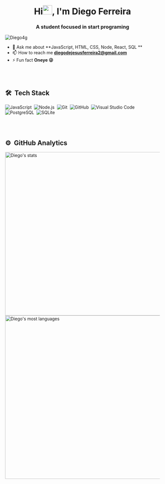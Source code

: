 <h1 align="center">Hi<img src="https://raw.githubusercontent.com/kaueMarques/kaueMarques/master/hi.gif" width="30px">, I'm Diego Ferreira</h1>
<h3 align="center">A student focused in start programing</h3>
<p align="left"> <img src="https://komarev.com/ghpvc/?username=Diego4g" alt="Diego4g" /> </p>

- 💬 Ask me about **JavaScript, HTML, CSS, Node, React, SQL **
- 📫 How to reach me **diegodejesusferreira2@gmail.com**
- ⚡ Fun fact **Oneye 😜**

<br><br>

## 🛠 &nbsp;Tech Stack

![JavaScript](https://img.shields.io/badge/-JavaScript-05122A?style=flat&logo=javascript)&nbsp;
![Node.js](https://img.shields.io/badge/-Node.js-05122A?style=flat&logo=node.js)&nbsp;
![Git](https://img.shields.io/badge/-Git-05122A?style=flat&logo=git)&nbsp;
![GitHub](https://img.shields.io/badge/-GitHub-05122A?style=flat&logo=github)&nbsp;
![Visual Studio Code](https://img.shields.io/badge/-Visual%20Studio%20Code-05122A?style=flat&logo=visual-studio-code&logoColor=007ACC)&nbsp;
![PostgreSQL](https://img.shields.io/badge/-PostgreSQL-05122A?style=flat&logo=postgresql)&nbsp;
![SQLite](https://img.shields.io/badge/-SQLite-05122A?style=flat&logo=sqlite)&nbsp;

<br><br>

## ⚙️ &nbsp;GitHub Analytics

<p align="left">
<img width="530em" src="https://github-readme-stats.vercel.app/api?username=Diego4g&show_icons=true&theme=vision-friendly-dark" alt="Diego's stats"/>
<img width="530em" src="https://github-readme-stats.vercel.app/api/top-langs/?username=Diego4g&layout=compact&theme=vision-friendly-dark" alt="Diego's most languages"/>
</p>

<br><br>
